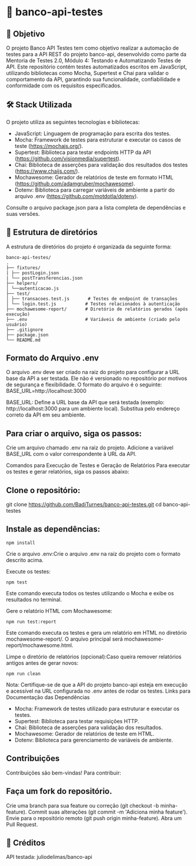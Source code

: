 # 🧪 banco-api-testes
## 🎯 Objetivo
O projeto Banco API Testes tem como objetivo realizar a automação de testes para a API REST do projeto banco-api, desenvolvido como parte da Mentoria de Testes 2.0, Módulo 4: Testando e Automatizando Testes de API. Este repositório contém testes automatizados escritos em JavaScript, utilizando bibliotecas como Mocha, Supertest e Chai para validar o comportamento da API, garantindo sua funcionalidade, confiabilidade e conformidade com os requisitos especificados.

## 🛠️ Stack Utilizada
O projeto utiliza as seguintes tecnologias e bibliotecas:
- JavaScript: Linguagem de programação para escrita dos testes.
- Mocha: Framework de testes para estruturar e executar os casos de teste (https://mochajs.org/).
- Supertest: Biblioteca para testar endpoints HTTP da API (https://github.com/visionmedia/supertest).
- Chai: Biblioteca de asserções para validação dos resultados dos testes (https://www.chaijs.com/).
- Mochawesome: Gerador de relatórios de teste em formato HTML (https://github.com/adamgruber/mochawesome).
- Dotenv: Biblioteca para carregar variáveis de ambiente a partir do arquivo .env (https://github.com/motdotla/dotenv).

Consulte o arquivo package.json para a lista completa de dependências e suas versões.

## 📁 Estrutura de diretórios
A estrutura de diretórios do projeto é organizada da seguinte forma:
```
banco-api-testes/
.
├── fixtures/
| ├── postLogin.json
| └── postTransferencias.json
├── helpers/
│ └──autenticacao.js
├── test/
│ ├── transacoes.test.js       # Testes de endpoint de transações
│ └── login.test.js           # Testes relacionados à autenticação
├── mochawesome-report/       # Diretório de relatórios gerados (após execução)
├── .env                      # Variáveis de ambiente (criado pelo usuário)
├── .gitignore
├── package.json
└── README.md
```
## Formato do Arquivo .env
O arquivo .env deve ser criado na raiz do projeto para configurar a URL base da API a ser testada.
Ele não é versionado no repositório por motivos de segurança e flexibilidade.
O formato do arquivo é o seguinte:
BASE_URL=http://localhost:3000

BASE_URL: Define a URL base da API que será testada (exemplo: http://localhost:3000 para um ambiente local).
Substitua pelo endereço correto da API em seu ambiente.

## Para criar o arquivo, siga os passos:

Crie um arquivo chamado .env na raiz do projeto.
Adicione a variável BASE_URL com o valor correspondente à URL da API.

Comandos para Execução de Testes e Geração de Relatórios
Para executar os testes e gerar relatórios, siga os passos abaixo:

## Clone o repositório:
git clone https://github.com/BadiTurnes/banco-api-testes.git
cd banco-api-testes


## Instale as dependências:
```
npm install
```
Crie o arquivo .env:Crie o arquivo .env na raiz do projeto com o formato descrito acima.

Execute os testes:
```
npm test
```

Este comando executa todos os testes utilizando o Mocha e exibe os resultados no terminal.

Gere o relatório HTML com Mochawesome:
```
npm run test:report
```
Este comando executa os testes e gera um relatório em HTML no diretório mochawesome-report/. O arquivo principal será mochawesome-report/mochawesome.html.

Limpe o diretório de relatórios (opcional):Caso queira remover relatórios antigos antes de gerar novos:
```
npm run clean
```
Nota: Certifique-se de que a API do projeto banco-api esteja em execução e acessível na URL configurada no .env antes de rodar os testes.
Links para Documentação das Dependências

- Mocha: Framework de testes utilizado para estruturar e executar os testes.
- Supertest: Biblioteca para testar requisições HTTP.
- Chai: Biblioteca de asserções para validação dos resultados.
- Mochawesome: Gerador de relatórios de teste em HTML.
- Dotenv: Biblioteca para gerenciamento de variáveis de ambiente.

## Contribuições
Contribuições são bem-vindas! Para contribuir:

## Faça um fork do repositório.
Crie uma branch para sua feature ou correção (git checkout -b minha-feature).
Commit suas alterações (git commit -m 'Adiciona minha feature').
Envie para o repositório remoto (git push origin minha-feature).
Abra um Pull Request.

## 🤝 Créditos
API testada: juliodelimas/banco-api
